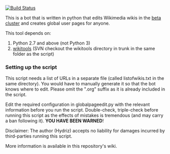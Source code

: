 [![Build Status](https://secure.travis-ci.org/Hydriz/GlobalPageEdit.png)](http://travis-ci.org/Hydriz/GlobalPageEdit)

This is a bot that is written in python that edits Wikimedia wikis in the [beta cluster](http://deployment.wikimedia.beta.wmflabs.org) and creates global user pages for anyone.

This tool depends on:
1. Python 2.7 and above (not Python 3)
2. [wikitools](https://code.google.com/p/python-wikitools/) (SVN checkout the wikitools directory in trunk in the same folder as the script)

### Setting up the script
This script needs a list of URLs in a separate file (called listofwikis.txt in the same directory). You would have to manually generate it so that the bot knows where to edit. Please omit the ".org" suffix as it is already included in the script.

Edit the required configuration in globalpageedit.py with the relevant information before you run the script. Double-check, triple-check before running this script as the effects of mistakes is tremendous (and may carry a ban following it). **YOU HAVE BEEN WARNED**!

Disclaimer: The author (Hydriz) accepts no liability for damages incurred by third-parties running this script.

More information is available in this repository's wiki.
